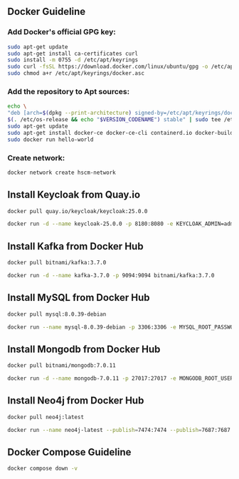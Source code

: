 ## Docker Guideline

### Add Docker's official GPG key:

```bash
sudo apt-get update
sudo apt-get install ca-certificates curl
sudo install -m 0755 -d /etc/apt/keyrings
sudo curl -fsSL https://download.docker.com/linux/ubuntu/gpg -o /etc/apt/keyrings/docker.asc
sudo chmod a+r /etc/apt/keyrings/docker.asc
```

### Add the repository to Apt sources:

```bash
echo \
"deb [arch=$(dpkg --print-architecture) signed-by=/etc/apt/keyrings/docker.asc] https://download.docker.com/linux/ubuntu \
$(. /etc/os-release && echo "$VERSION_CODENAME") stable" | sudo tee /etc/apt/sources.list.d/docker.list > /dev/null
sudo apt-get update
sudo apt-get install docker-ce docker-ce-cli containerd.io docker-buildx-plugin docker-compose-plugin
sudo docker run hello-world
```

### Create network:

```bash
docker network create hscm-network
```

## Install Keycloak from Quay.io

```bash
docker pull quay.io/keycloak/keycloak:25.0.0
```

```bash
docker run -d --name keycloak-25.0.0 -p 8180:8080 -e KEYCLOAK_ADMIN=admin -e KEYCLOAK_ADMIN_PASSWORD=admin quay.io/keycloak/keycloak:25.0.0 start-dev
```

## Install Kafka from Docker Hub

```bash
docker pull bitnami/kafka:3.7.0
```

```bash
docker run -d --name kafka-3.7.0 -p 9094:9094 bitnami/kafka:3.7.0
```

## Install MySQL from Docker Hub

```bash
docker pull mysql:8.0.39-debian
```

```bash
docker run --name mysql-8.0.39-debian -p 3306:3306 -e MYSQL_ROOT_PASSWORD=root -d mysql:8.0.39-debian
```

## Install Mongodb from Docker Hub

```bash
docker pull bitnami/mongodb:7.0.11
```

```bash
docker run -d --name mongodb-7.0.11 -p 27017:27017 -e MONGODB_ROOT_USER=root -e MONGODB_ROOT_PASSWORD=root bitnami/mongodb:7.0.11
```

## Install Neo4j from Docker Hub

```bash
docker pull neo4j:latest
```

```bash
docker run --name neo4j-latest --publish=7474:7474 --publish=7687:7687 -e 'NEO4J_AUTH=neo4j/admin@123' neo4j:latest
```

## Docker Compose Guideline

```bash
docker compose down -v
```
